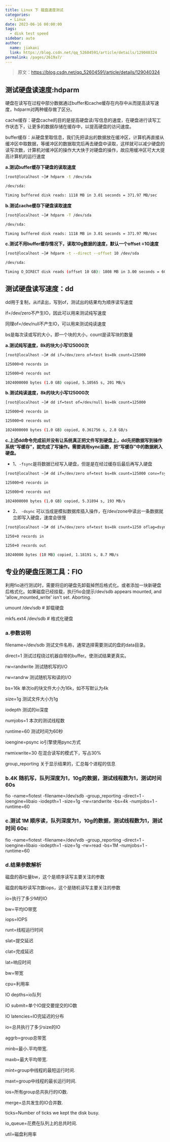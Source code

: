 ```yaml
---
title: Linux 下 磁盘速度测试
categories: 
  - Linux
date: 2023-06-16 00:00:00
tags: 
  - disk test speed
sidebar: auto
author: 
  name: jiakaxi
  link: https://blog.csdn.net/qq_52604591/article/details/129040324
permalink: /pages/2619a7/
---
```


> 原文：https://blog.csdn.net/qq_52604591/article/details/129040324

## 测试硬盘读速度:hdparm

硬盘在读写在过程中部分数据通过buffer和cache缓存在内存中从而提高读写速度，hdparm对两种缓存做了区分。

cache缓存：硬盘cache的目的是提高硬盘读/写信息的速度，在硬盘进行读写工作状态下，让更多的数据存储在缓存中，以提高硬盘的访问速度。

buffer缓存：从硬盘里取信息，我们先把读出的数据放在缓冲区，计算机再直接从缓冲区中取数据，等缓冲区的数据取完后再去硬盘中读取，这样就可以减少硬盘的读写次数，计算机对缓冲区的操作大大快于对硬盘的操作，故应用缓冲区可大大提高计算机的运行速度

**a.测试buffer缓存下硬盘的读取速度**

```bash
[root@localhost ~]# hdparm -t /dev/sda

/dev/sda:

Timing buffered disk reads: 1118 MB in 3.01 seconds = 371.97 MB/sec
```

**b.测试cache缓存下硬盘读取速度**

```bash
[root@localhost ~]# hdparm -T /dev/sda

/dev/sda:

Timing buffered disk reads: 1118 MB in 3.01 seconds = 371.97 MB/sec
```

**c.测试不用buffer缓存情况下，读取10g数据的速度，默认一个offset =1G速度**

```bash
[root@localhost ~]# hdparm -t --direct --offset 10 /dev/sda

/dev/sda:

Timing O_DIRECT disk reads (offset 10 GB): 1808 MB in 3.00 seconds = 602.32 MB/sec
```

## 测试硬盘读写速度：dd

dd用于复制，从if读出，写到of，测试出的结果均为顺序读写速度

if=/dev/zero不产生IO，因此可以用来测试纯写速度

同理of=/dev/null不产生IO，可以用来测试纯读速度

bs是每次读或写的大小，即一个块的大小，count是读写块的数量

**a.测试纯写速度，8k的块大小写125000次**

```bash
[root@localhost ~]# dd if=/dev/zero of=test bs=8k count=125000

125000+0 records in

125000+0 records out

1024000000 bytes (1.0 GB) copied, 5.10565 s, 201 MB/s
```

**b.测试纯读速度，8k的块大小写125000次**


```bash
[root@localhost ~]# dd if=test of=/dev/null bs=8k count=125000

125000+0 records in

125000+0 records out

1024000000 bytes (1.0 GB) copied, 0.361756 s, 2.8 GB/s
```

**c.上述dd命令完成前并没有让系统真正把文件写到硬盘上，dd先把数据写到操作系统“写缓存”，就完成了写操作。需要调用sync函数，把“写缓存”中的数据刷入硬盘。**


- 1、`-fsync`是将数据已经写入硬盘，但是是在经过缓存后最后再写入硬盘

```bash
[root@localhost ~]# dd if=/dev/zero of=test bs=8k count=125000 conv=fsync

125000+0 records in

125000+0 records out

1024000000 bytes (1.0 GB) copied, 5.31894 s, 193 MB/s
```

- 2、 `-dsync` 可以当成是模拟数据库插入操作，在/dev/zone中读出一条数据就立即写入硬盘，速度会很慢

```bash
[root@localhost ~]# dd if=/dev/zero of=test bs=8k count=1250 oflag=dsync

1250+0 records in

1250+0 records out

10240000 bytes (10 MB) copied, 1.18191 s, 8.7 MB/s
```

## 专业的硬盘压测工具：FIO

利用fio进行测试时，需要将旧的硬盘先卸载掉然后格式化。或者添加一块新硬盘后格式化。如果磁盘已经挂载，执行fio会提示/dev/sdb appears mounted, and 'allow_mounted_write' isn't set. Aborting.

umount /dev/sdb # 卸载硬盘

mkfs.ext4 /dev/sdb # 格式化硬盘

### a.参数说明

filename=/dev/sdb 测试文件名称，通常选择需要测试的盘的data目录。

direct=1 测试过程绕过机器自带的buffer。使测试结果更真实。

rw=randwrite 测试随机写的I/O

rw=randrw 测试随机写和读的I/O

bs=16k 单次io的块文件大小为16k，如不写默认为4k

size=1g 测试文件大小为1g

iodepth 测试的io深度

numjobs=1 本次的测试线程数

runtime=60 测试时间为60秒

ioengine=psync io引擎使用pync方式

rwmixwrite=30 在混合读写的模式下，写占30%

group_reporting 关于显示结果的，汇总每个进程的信息


### b.4K 随机写，队列深度为1，10g的数据，测试线程数为1，测试时间 60s

fio -name=fiotest -filename=/dev/sdb -group_reporting -direct=1 -ioengine=libaio -iodepth=1 -size=1g -rw=randwrite -bs=4k -numjobs=1 -runtime=60


### c.测试 1M 顺序读，队列深度为1，10g的数据，测试线程数为1，测试时间 60s:

fio -name=fiotest -filename=/dev/vdb -group_reporting -direct=1 -ioengine=libaio -iodepth=1 -size=1g -rw=read -bs=1M -numjobs=1 -runtime=60


### d.结果参数解析

磁盘的吞吐量bw，这个是顺序读写主要关注的参数

磁盘的每秒读写次数iops，这个是随机读写主要关注的参数

io=执行了多少M的IO

bw=平均IO带宽

iops=IOPS

runt=线程运行时间

slat=提交延迟

clat=完成延迟

lat=响应时间

bw=带宽

cpu=利用率

IO depths=io队列

IO submit=单个IO提交要提交的IO数

IO latencies=IO完延迟的分布

io=总共执行了多少size的IO

aggrb=group总带宽

minb=最小.平均带宽.

maxb=最大平均带宽.

mint=group中线程的最短运行时间.

maxt=group中线程的最长运行时间.

ios=所有group总共执行的IO数.

merge=总共发生的IO合并数.

ticks=Number of ticks we kept the disk busy.

io_queue=花费在队列上的总共时间.

util=磁盘利用率